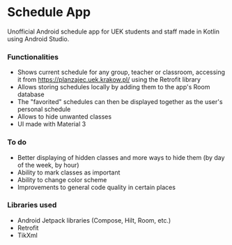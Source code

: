 # Schedule App

Unofficial Android schedule app for UEK students and staff made in Kotlin using Android Studio.

### Functionalities
- Shows current schedule for any group, teacher or classroom, accessing it from https://planzajec.uek.krakow.pl/ using the Retrofit library
- Allows storing schedules locally by adding them to the app's Room database
- The "favorited" schedules can then be displayed together as the user's personal schedule
- Allows to hide unwanted classes
- UI made with Material 3 

### To do
- Better displaying of hidden classes and more ways to hide them (by day of the week, by hour)
- Ability to mark classes as important
- Ability to change color scheme
- Improvements to general code quality in certain places

### Libraries used
- Android Jetpack libraries (Compose, Hilt, Room, etc.)
- Retrofit
- TikXml

